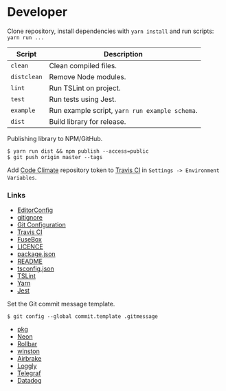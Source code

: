 # Developer

Clone repository, install dependencies with `yarn install` and run scripts: `yarn run ...`

| Script      | Description                                    |
| ----------- | ---------------------------------------------- |
| `clean`     | Clean compiled files.                          |
| `distclean` | Remove Node modules.                           |
| `lint`      | Run TSLint on project.                         |
| `test`      | Run tests using Jest.                          |
| `example`   | Run example script, `yarn run example schema`. |
| `dist`      | Build library for release.                     |

Publishing library to NPM/GitHub.

```Shell
$ yarn run dist && npm publish --access=public
$ git push origin master --tags
```

Add [Code Climate](https://codeclimate.com/) repository token to [Travis CI](https://travis-ci.org/) in `Settings -> Environment Variables`.

### Links

-   [EditorConfig](http://editorconfig.org)
-   [gitignore](https://git-scm.com/docs/gitignore)
-   [Git Configuration](https://git-scm.com/book/en/v2/Customizing-Git-Git-Configuration)
-   [Travis CI](https://travis-ci.org/)
-   [FuseBox](http://fuse-box.org/)
-   [LICENCE](https://help.github.com/articles/licensing-a-repository/)
-   [package.json](https://docs.npmjs.com/files/package.json)
-   [README](https://help.github.com/articles/about-readmes/)
-   [tsconfig.json](https://www.typescriptlang.org/docs/handbook/tsconfig-json.html)
-   [TSLint](https://palantir.github.io/tslint/)
-   [Yarn](https://yarnpkg.com/en/docs/cli/)
-   [Jest](https://facebook.github.io/jest/)

Set the Git commit message template.

```Shell
$ git config --global commit.template .gitmessage
```

-   [pkg](https://github.com/zeit/pkg)
-   [Neon](https://github.com/neon-bindings/neon)
-   [Rollbar](https://rollbar.com/)
-   [winston](https://github.com/winstonjs/winston)
-   [Airbrake](https://airbrake.io/)
-   [Loggly](https://www.loggly.com/)
-   [Telegraf](https://www.influxdata.com/time-series-platform/telegraf/)
-   [Datadog](https://www.datadoghq.com/)
